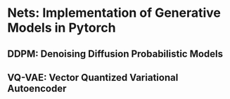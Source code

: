 # Nets: Implementation of Generative Models in Pytorch

## DDPM: Denoising Diffusion Probabilistic Models

## VQ-VAE: Vector Quantized Variational Autoencoder